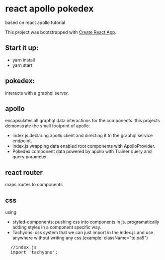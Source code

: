 # react apollo pokedex
based on react apollo tutorial

This project was bootstrapped with [Create React App](https://github.com/facebookincubator/create-react-app).

## Start it up:
* yarn install
* yarn start

## pokedex:
interacts with a graphql server.

## apollo
encapsulates all graphql data interactions for the components.
this projects demonstrate the small footprint of apollo:
* index.js declaring apollo client and directing it to the graphql service endpoint.
* index.js wrapping data enabled root components with ApolloProvider.
* Pokedex component data powered by apollo with Trainer query and query parameter.

## react router
maps routes to components

## css
using 
* styled-components: pushing css into components in js. programatically adding styles in a component specific way.
* Tachyons: css system that we can just import in the index.js and use anywhere without writing any css.(example: className="tc pa5")
<pre>
  //index.js
  import 'tachyons';
</pre>


